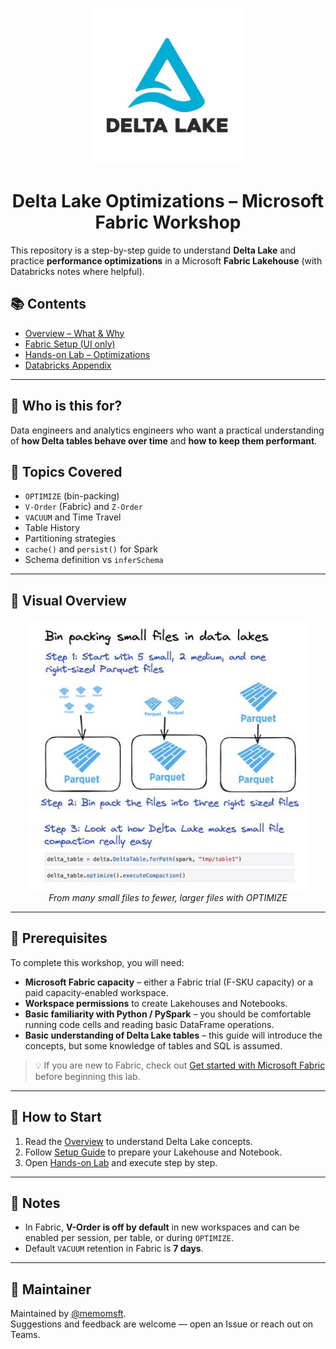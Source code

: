 <p align="center">
  <img src="docs/img/delta-lake.png" alt="Delta Lake" width="250"/>
</p>

<h1 align="center">Delta Lake Optimizations – Microsoft Fabric Workshop</h1>

This repository is a step-by-step guide to understand **Delta Lake** and practice **performance optimizations** in a Microsoft **Fabric Lakehouse** (with Databricks notes where helpful).

## 📚 Contents
- [Overview – What & Why](docs/00-overview.md)  
- [Fabric Setup (UI only)](docs/01-setup-fabric.md)  
- [Hands-on Lab – Optimizations](docs/02-lab-optimizations.md)  
- [Databricks Appendix](docs/03-databricks-notes.md)

---

## 🔎 Who is this for?
Data engineers and analytics engineers who want a practical understanding of **how Delta tables behave over time** and **how to keep them performant**.

## 🧩 Topics Covered
- `OPTIMIZE` (bin-packing)
- `V-Order` (Fabric) and `Z-Order`
- `VACUUM` and Time Travel
- Table History
- Partitioning strategies
- `cache()` and `persist()` for Spark
- Schema definition vs `inferSchema`

---

## 🔎 Visual Overview

<p align="center">
  <img src="docs/img/optimize.jpg" alt="OPTIMIZE effect" width="450"/><br>
  <i>From many small files to fewer, larger files with OPTIMIZE</i>
</p>

---

## 🧰 Prerequisites

To complete this workshop, you will need:

- **Microsoft Fabric capacity** – either a Fabric trial (F-SKU capacity) or a paid capacity-enabled workspace.
- **Workspace permissions** to create Lakehouses and Notebooks.
- **Basic familiarity with Python / PySpark** – you should be comfortable running code cells and reading basic DataFrame operations.
- **Basic understanding of Delta Lake tables** – this guide will introduce the concepts, but some knowledge of tables and SQL is assumed.

> 💡 If you are new to Fabric, check out [Get started with Microsoft Fabric](https://learn.microsoft.com/en-us/training/paths/get-started-fabric/) before beginning this lab.


---

## 🚀 How to Start
1. Read the [Overview](docs/00-overview.md) to understand Delta Lake concepts.
2. Follow [Setup Guide](docs/01-setup-fabric.md) to prepare your Lakehouse and Notebook.
3. Open [Hands-on Lab](docs/02-lab-optimizations.md) and execute step by step.

---

## 📝 Notes
- In Fabric, **V-Order is off by default** in new workspaces and can be enabled per session, per table, or during `OPTIMIZE`.
- Default `VACUUM` retention in Fabric is **7 days**.

---

## 📌 Maintainer
Maintained by [@memomsft](https://github.com/memomsft).  
Suggestions and feedback are welcome — open an Issue or reach out on Teams.




